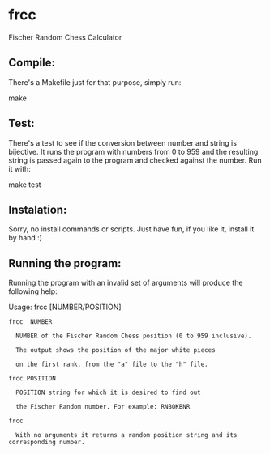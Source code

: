 # frcc
Fischer Random Chess Calculator

Compile:
-------
There's a Makefile just for that purpose, simply run:

make

Test:
----
There's a test to see if the conversion between number and string is bijective.
It runs the program with numbers from 0 to 959 and the resulting string is passed again to the program and checked against the number.
Run it with:

make test

Instalation:
-----------
Sorry, no install commands or scripts. Just have fun, if you like it, install it by hand :)

Running the program:
--------------------
Running the program with an invalid set of arguments will produce the following help:

Usage: frcc [NUMBER/POSITION]

    frcc  NUMBER

      NUMBER of the Fischer Random Chess position (0 to 959 inclusive).

      The output shows the position of the major white pieces

      on the first rank, from the "a" file to the "h" file.

    frcc POSITION

      POSITION string for which it is desired to find out

      the Fischer Random number. For example: RNBQKBNR

    frcc

      With no arguments it returns a random position string and its corresponding number.
